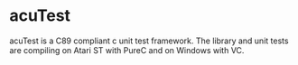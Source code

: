 # acuTest

acuTest is a C89 compliant c unit test framework. The library and unit tests are compiling on Atari ST with PureC and on Windows with VC. 
